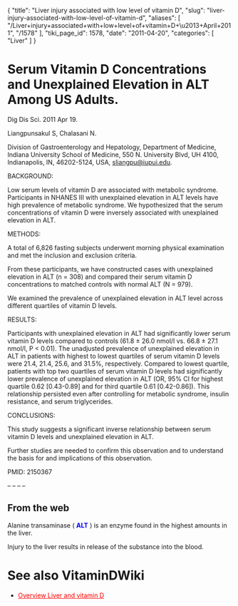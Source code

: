 {
  "title": "Liver injury associated with low level of vitamin D",
  "slug": "liver-injury-associated-with-low-level-of-vitamin-d",
  "aliases": [
    "/Liver+injury+associated+with+low+level+of+vitamin+D+\u2013+April+2011",
    "/1578"
  ],
  "tiki_page_id": 1578,
  "date": "2011-04-20",
  "categories": [
    "Liver"
  ]
}


# Serum Vitamin D Concentrations and Unexplained Elevation in ALT Among US Adults.

Dig Dis Sci. 2011 Apr 19.

Liangpunsakul S, Chalasani N.

Division of Gastroenterology and Hepatology, Department of Medicine, Indiana University School of Medicine, 550 N. University Blvd, UH 4100, Indianapolis, IN, 46202-5124, USA, sliangpu@iupui.edu.

BACKGROUND:

Low serum levels of vitamin D are associated with metabolic syndrome. Participants in NHANES III with unexplained elevation in ALT levels have high prevalence of metabolic syndrome. We hypothesized that the serum concentrations of vitamin D were inversely associated with unexplained elevation in ALT.

METHODS:

A total of 6,826 fasting subjects underwent morning physical examination and met the inclusion and exclusion criteria. 

From these participants, we have constructed cases with unexplained elevation in ALT (n = 308) and compared their serum vitamin D concentrations to matched controls with normal ALT (N = 979). 

We examined the prevalence of unexplained elevation in ALT level across different quartiles of vitamin D levels.

RESULTS:

Participants with unexplained elevation in ALT had significantly lower serum vitamin D levels compared to controls (61.8 ± 26.0 nmol/l vs. 66.8 ± 27.1 nmol/l, P < 0.01). The unadjusted prevalence of unexplained elevation in ALT in patients with highest to lowest quartiles of serum vitamin D levels were 21.4, 21.4, 25.6, and 31.5%, respectively. Compared to lowest quartile, patients with top two quartiles of serum vitamin D levels had significantly lower prevalence of unexplained elevation in ALT (OR, 95% CI for highest quartile 0.62 <span>[0.43-0.89]</span> and for third quartile 0.61 <span>[0.42-0.86]</span>). This relationship persisted even after controlling for metabolic syndrome, insulin resistance, and serum triglycerides.

CONCLUSIONS:

This study suggests a significant inverse relationship between serum vitamin D levels and unexplained elevation in ALT. 

Further studies are needed to confirm this observation and to understand the basis for and implications of this observation.

PMID:    2150367

– – – – 

## From the web

Alanine transaminase ( **<span style="color:#00F;">ALT</span>** ) is an enzyme found in the highest amounts in the liver. 

Injury to the liver results in release of the substance into the blood.

# See also VitaminDWiki

* <a href="/posts/overview-liver-and-vitamin-d" style="color: red; text-decoration: underline;" title="This link has an unknown page_id: 2177">Overview Liver and vitamin D</a>

